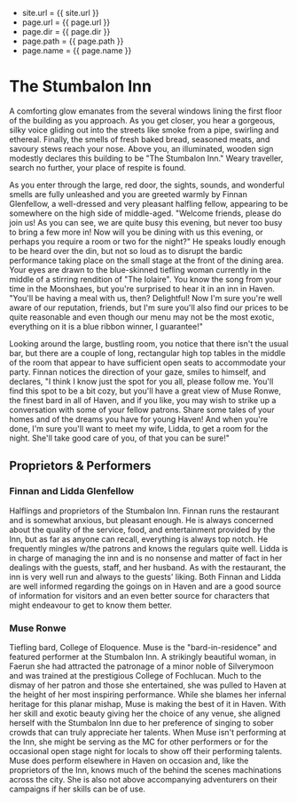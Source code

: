 * site.url = {{ site.url }}
* page.url = {{ page.url }}
* page.dir = {{ page.dir }}
* page.path = {{ page.path }}
* page.name = {{ page.name }}

# The Stumbalon Inn

A comforting glow emanates from the several windows lining the first floor of the building as you approach.  As you get closer, you hear a gorgeous, silky voice gliding out into the streets like smoke from a pipe, swirling and ethereal.  Finally, the smells of fresh baked bread, seasoned meats, and savoury stews reach your nose.  Above you, an illuminated, wooden sign modestly declares this building to be "The Stumbalon Inn."  Weary traveller, search no further, your place of respite is found.

As you enter through the large, red door, the sights, sounds, and wonderful smells are fully unleashed and you are greeted warmly by Finnan Glenfellow, a well-dressed and very pleasant halfling fellow, appearing to be somewhere on the high side of middle-aged.  "Welcome friends, please do join us!  As you can see, we are quite busy this evening, but never too busy to bring a few more in!  Now will you be dining with us this evening, or perhaps you require a room or two for the night?"  He speaks loudly enough to be heard over the din, but not so loud as to disrupt the bardic performance taking place on the small stage at the front of the dining area.  Your eyes are drawn to the blue-skinned tiefling woman currently in the middle of a stirring rendition of "The Iolaire".  You know the song from your time in the Moonshaes, but you're surprised to hear it in an inn in Haven.  "You'll be having a meal with us, then?  Delightful!  Now I'm sure you're well aware of our reputation, friends, but I'm sure you'll also find our prices to be quite reasonable and even though our menu may not be the most exotic, everything on it is a blue ribbon winner, I guarantee!"

Looking around the large, bustling room, you notice that there isn't the usual bar, but there are a couple of long, rectangular high top tables in the middle of the room that appear to have sufficient open seats to accommodate your party.  Finnan notices the direction of your gaze, smiles to himself, and declares, "I think I know just the spot for you all, please follow me.  You'll find this spot to be a bit cozy, but you'll have a great view of Muse Ronwe, the finest bard in all of Haven, and if you like, you may wish to strike up a conversation with some of your fellow patrons.  Share some tales of your homes and of the dreams you have for young Haven!  And when you're done, I'm sure you'll want to meet my wife, Lidda, to get a room for the night.  She'll take good care of you, of that you can be sure!"

## Proprietors & Performers

### Finnan and Lidda Glenfellow

Halflings and proprietors of the Stumbalon Inn.  Finnan runs the restaurant and is somewhat anxious, but pleasant enough.  He is always concerned about the quality of the service, food, and entertainment provided by the Inn, but as far as anyone can recall, everything is always top notch.  He frequently mingles w/the patrons and knows the regulars quite well.  Lidda is in charge of managing the inn and is no nonsense and matter of fact in her dealings with the guests, staff, and her husband.  As with the restaurant, the inn is very well run and always to the guests' liking.  Both Finnan and Lidda are well informed regarding the goings on in Haven and are a good source of information for visitors and an even better source for characters that might endeavour to get to know them better.

### Muse Ronwe

Tiefling bard, College of Eloquence.  Muse is the "bard-in-residence" and featured performer at the Stumbalon Inn.  A strikingly beautiful woman, in Faerun she had attracted the patronage of a minor noble of Silverymoon and was trained at the prestigious College of Fochlucan.  Much to the dismay of her patron and those she entertained, she was pulled to Haven at the height of her most inspiring performance.  While she blames her infernal heritage for this planar mishap, Muse is making the best of it in Haven.  With her skill and exotic beauty giving her the choice of any venue, she aligned herself with the Stumbalon Inn due to her preference of singing to sober crowds that can truly appreciate her talents.  When Muse isn't performing at the Inn, she might be serving as the MC for other performers or for the occasional open stage night for locals to show off their performing talents.  Muse does perform elsewhere in Haven on occasion and, like the proprietors of the Inn, knows much of the behind the scenes machinations across the city.  She is also not above accompanying adventurers on their campaigns if her skills can be of use.
